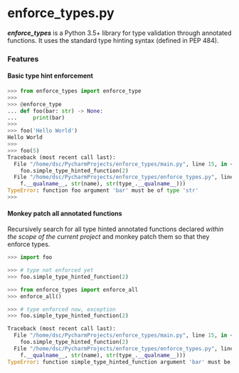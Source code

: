 # enforce_types.py

*__enforce_types__* is a Python 3.5+ library for type validation through annotated functions. It uses the standard type hinting syntax (defined in PEP 484).

### Features

#### Basic type hint enforcement

```python
>>> from enforce_types import enforce_type
>>>
>>> @enforce_type
... def foo(bar: str) -> None:
...     print(bar)
>>>
>>> foo('Hello World')
Hello World
>>>
>>> foo(5)
Traceback (most recent call last):
  File "/home/dsc/PycharmProjects/enforce_types/main.py", line 15, in <module>
    foo.simple_type_hinted_function(2)
  File "/home/dsc/PycharmProjects/enforce_types/enforce_types.py", line 29, in wrapped
    f.__qualname__, str(name), str(type_.__qualname__)))
TypeError: function foo argument 'bar' must be of type 'str'
>>>
```

#### Monkey patch all annotated functions
Recursively search for all type hinted annotated functions declared _within the scope of the current project_ and monkey patch them so that they enforce types.

```python
>>> import foo

>>> # type not enforced yet
>>> foo.simple_type_hinted_function(2)

>>> from enforce_types import enforce_all
>>> enforce_all()

>>> # type enforced now, exception
>>> foo.simple_type_hinted_function(2)

Traceback (most recent call last):
  File "/home/dsc/PycharmProjects/enforce_types/main.py", line 15, in <module>
    foo.simple_type_hinted_function(2)
  File "/home/dsc/PycharmProjects/enforce_types/enforce_types.py", line 29, in wrapped
    f.__qualname__, str(name), str(type_.__qualname__)))
TypeError: function simple_type_hinted_function argument 'bar' must be of type 'str'
```
